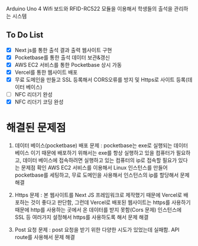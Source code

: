 Arduino Uno 4 Wifi 보드와 RFID-RC522 모듈을 이용해서 학생들의 출석을 관리하는 시스템

## To Do List

 - [x] Next js를 통한 출석 결과 출력 웹사이트 구현
 - [x] Pocketbase를 통한 출석 데이터 보관&갱신
 - [x] AWS EC2 서비스를 통한 Pocketbase 상시 가동
 - [x] Vercel를 통한 웹사이트 배포
 - [x] 무료 도메인을 만들고 SSL 등록해서 CORS오류를 방지 및 Https로 사이트 등록(데이터 베이스)
 - [ ] NFC 리더기 완성
 - [x] NFC 리더기 코딩 완성

# 해결된 문제점

1. 데이터 베이스(pocketbase) 배포 문제
  : pocketbase는 exe로 실행되는 데이터 베이스 이기 때문에 배포하기 위해서는 exe를 항상 실행하고 있을 컴퓨터가 필요하고, 데이터 베이스에 접속하려면 실행하고 있는 컴퓨터의 ip로 접속할 필요가 있다는 문제점 확인
    AWS EC2 서비스를 이용해서 Linux 인스턴스를 만들어 pocketbase를 세팅하고, 무료 도메인을 사용해서 인스턴스의 ip를 할당해서 문제 해결

2. Https 문제
  : 본 웹사이트를 Next JS 프레임워크로 제작했기 때문에 Vercel로 배포하는 것이 좋다고 판단함, 그런데 Vercel로 배포된 웹사이트는 https를 사용하기 때문에 http를 사용하는 곳에서 온 데이터를 받지 못함(Cors 문제)
    인스턴스에 SSL 등 여러가지 설정해서 https를 사용하도록 해서 문제 해결

3. Post 요청 문제
  : post 요청을 받기 위한 다양한 시도가 있었는데 실패함.
    API route를 사용해서 문제 해결
